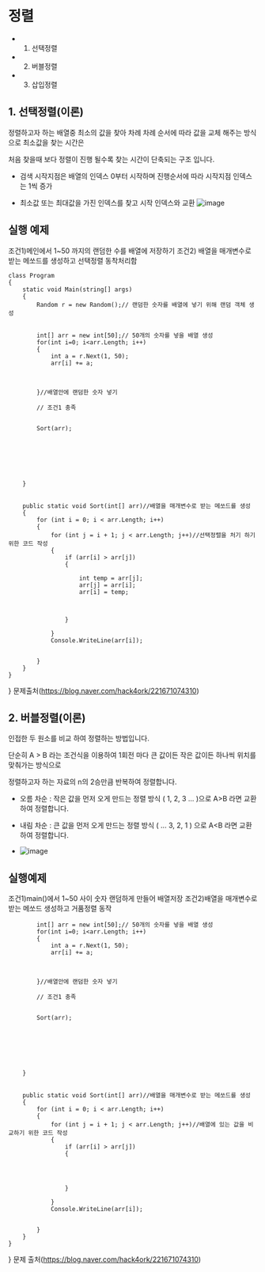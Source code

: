 # 정렬

-  1. 선택정렬
-  2. 버블정렬
-  3. 삽입정렬





## 1. 선택정렬(이론)
정렬하고자 하는 배열중 최소의 값을 찾아 차례 차례 순서에 따라 값을 교체 해주는 방식으로 최소값을 찾는 시간은

처음 찾을때 보다 정렬이 진행 될수록 찾는 시간이 단축되는 구조 입니다.



  - 검색 시작지점은 배열의 인덱스 0부터 시작하며 진행순서에 따라 시작지점 인덱스는 1씩 증가

  - 최소값 또는 최대값을 가진 인덱스를 찾고 시작 인덱스와 교환
![image](https://user-images.githubusercontent.com/77717717/121839461-11b4c900-cd15-11eb-8016-80a593cc8f2c.png)


##  실행 예제

조건1)메인에서 1~50 까지의 랜덤한 수를 배열에 저장하기
조건2) 배열을 매개변수로 받는 메쏘드를 생성하고 선택정렬 동착처리함



    class Program
    {
        static void Main(string[] args)
        {
            Random r = new Random();// 랜덤한 숫자를 배열에 넣기 위해 랜덤 객체 생성

         
            int[] arr = new int[50];// 50개의 숫자를 넣을 배열 생성
            for(int i=0; i<arr.Length; i++)
            {
                int a = r.Next(1, 50);
                arr[i] += a;
               

                
            }//배열안에 랜덤한 숫자 넣기
            
            // 조건1 충족


            Sort(arr);
            

         

           


        }

        
        public static void Sort(int[] arr)//배열을 매개변수로 받는 메쏘드를 생성
        {
            for (int i = 0; i < arr.Length; i++)
            {
                for (int j = i + 1; j < arr.Length; j++)//선택정렬을 처기 하기 위한 코드 작성
                {
                    if (arr[i] > arr[j])
                    {

                        int temp = arr[j];
                        arr[j] = arr[i];
                        arr[i] = temp;


                        
                    }
                    
                }
                Console.WriteLine(arr[i]);


            }
        }
    }
}
문제출처(https://blog.naver.com/hack4ork/221671074310)

## 2. 버블정렬(이론)

인접한 두 원소를 비교 하여 정렬하는 방법입니다.

단순히 A > B  라는 조건식을 이용하여 1회전 마다 큰 값이든 작은 값이든 하나씩 위치를 맞춰가는 방식으로

정렬하고자 하는 자료의 n의 2승만큼 반복하여 정렬합니다.



- 오름 차순 : 작은 값을 먼저 오게 만드는 정렬 방식 ( 1, 2, 3 ... )으로 A>B 라면 교환하여 정렬합니다.

- 내림 차순 :  큰 값을 먼저 오게 만드는 정렬 방식 ( ... 3, 2, 1 ) 으로 A<B 라면 교환하여 정렬합니다.
- ![image](https://user-images.githubusercontent.com/77717717/121840247-d2877780-cd16-11eb-9396-5b56e46db5a3.png)

## 실행예제 

조건1)main()에서 1~50 사이 숫자 랜덤하게 만들어 배열저장
조건2)배열을 매개변수로 받는 메쏘드 생성하고 거품정렬 동작 





         
            int[] arr = new int[50];// 50개의 숫자를 넣을 배열 생성
            for(int i=0; i<arr.Length; i++)
            {
                int a = r.Next(1, 50);
                arr[i] += a;
               

                
            }//배열안에 랜덤한 숫자 넣기
            
            // 조건1 충족


            Sort(arr);
            

         

           


        }

        
        public static void Sort(int[] arr)//배열을 매개변수로 받는 메쏘드를 생성
        {
            for (int i = 0; i < arr.Length; i++)
            {
                for (int j = i + 1; j < arr.Length; j++)//배열에 있는 값을 비교하기 위한 코드 작성
                {
                    if (arr[i] > arr[j])
                    {

                        

                        
                    }
                    
                }
                Console.WriteLine(arr[i]);


            }
        }
    }
}
문제 출처(https://blog.naver.com/hack4ork/221671074310)
